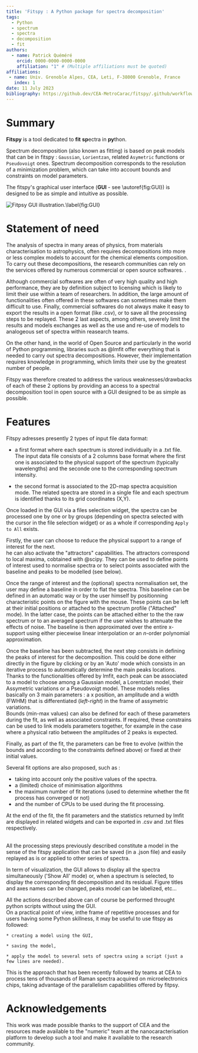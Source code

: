 ```yaml
---
title: 'Fitspy : A Python package for spectra decomposition'
tags:
  - Python
  - spectrum
  - spectra	
  - decomposition
  - fit
authors:
  - name: Patrick Quéméré
    orcid: 0000-0000-0000-0000
    affiliation: "1" # (Multiple affiliations must be quoted)
affiliations:
 - name: Univ. Grenoble Alpes, CEA, Leti, F-38000 Grenoble, France
   index: 1
date: 11 July 2023
bibliography: https://github.dev/CEA-MetroCarac/fitspy/.github/workflows/paper.bib
---
```


# Summary

**Fitspy** is a tool dedicated to **fit** **sp**ectra in **py**thon.

Spectrum decomposition (also known as fitting) is based on peak models that can be in fitspy : `Gaussian`, `Lorientzan`, related `Asymetric` functions or `Pseudovoigt` ones. Spectrum decomposition corresponds to the resolution of a minimization problem, 
which can take into account bounds and constraints on model parameters.

The fitspy's graphical user interface (**GUI** - see \autoref{fig:GUI}) is designed to be as simple and intuitive as possible.

![Fitpsy GUI illustration.\label{fig:GUI}](https://cea-metrocarac.github.io/fitspy/fitspy.png)

# Statement of need

The analysis of spectra in many areas of physics, from materials characterisation to astrophysics, often requires decompositions
into more or less complex models to account for the chemical elements composition.
To carry out these decompositions, the research communities can rely on the services offered by numerous commercial or open source softwares. .

Although commercial softwares are often of very high quality and high performance, they are by definition subject to licensing
which is likely to limit their use within a team of researchers. 
In addition, the large amount of functionalities often offered in these softwares can sometimes make them difficult to use.
Finally, commercial softwares do not always make it easy to export the results in a open format (like .csv), 
or to save all the processing steps to be replayed. 
These 2 last aspects, among others, severely limit the results and models exchanges as well as 
 the use and re-use of models to analogeous set of spectra within reasearch teams.

On the other hand, in the world of Open Source and particularly in the world of Python programming, 
libraries such as @lmfit offer everything that is needed to carry out spectra decompositions. 
However, their implementation requires knowledge in programming, which limits their use by the greatest number of people.

Fitspy was therefore created to address the various weaknesses/drawbacks of each of these 2 options 
by providing an access to a spectral decomposition tool in open source with a GUI designed to be as simple as possible.

# Features

 Fitspy adresses presently 2 types of input file data format: 

* a first format where each spectrum is stored individually in a .txt file. The input data file consists of a 2 columns base format where
  the first one is associated to the physical support of the spectrum (typically wavelengths)
  and the seconde one to the corresponding spectrum intensity.

* the second format is associated to the 2D-map spectra acquisition mode.
  The related spectra are stored in a single file and each spectrum is identified thanks to its grid coordinates (X,Y).
  
Once loaded in the GUI via a files selection widget, the spectra can be processed one by one or by groups (depending on spectra selected with the cursor in the file selection widget) or as a whole if corresponding `Apply to All` exists.

Firstly, the user can choose to reduce the physical support to a range of interest for the next.<br>
he can also activate the "attractors" capabilities. The attractors correspond to local maxima, cobtained with @scipy. 
They can be used to define points of interest used to normalise spectra or to select points associated with
the baseline and peaks to be modelled (see below).

Once the range of interest and the (optional) spectra normalisation set, the user may define a baseline in order to flat the spectra.
This baseline can be defined in an automatic way or by the user himself by positionning characteristic points on the figure with the mouse.
These points can be left at their initial positions or attached to the spectrum profile ("Attached" mode). 
In the latter case, the points can be attached either to the the raw spectrum or to an averaged spectrum if the user wishes to attenuate the effects of noise.
The baseline is then approximated over the entire x-support using either piecewise linear interpolation or an *n*-order polynomial approximation.

Once the baseline has been subtracted, the next step consists in defining the peaks of interest for the decomposition.
This could be done either directly in the figure by clicking or by an 'Auto' mode which consists in an iterative process to automatically determine the main peaks locations.<br>
Thanks to the functionalities offered by lmfit, each peak can be associated to a model to choose among a Gaussian model,
a Lorentzian model, their Assymetric variations or a Pseudovoigt model. These models relies basically on 3 main parameters : a x position, an amplitude and a width (FWHM) that is differentiated (*left-right*) in the frame of assymetric variations.<br>
Bounds (min-max values) can also be defined for each of these parameters during the fit, as well as associated constraints.
If required, these constrains can be used to link models parameters together, for example in the case where a physical ratio between the amplitudes of 2 peaks is expected.

Finally, as part of the fit, the parameters can be free to evolve (within the bounds and according to the constraints defined above) or fixed at their initial values.

Several fit options are also proposed, such as :

* taking into account only the positive values of the spectra.
* a (limited) choice of minimisation algorithms
* the maximum number of fit iterations (used to determine whether the fit process has converged or not)
* and the number of CPUs to be used during the fit processing.

At the end of the fit, the fit parameters and the statistics returned by lmfit are displayed in related widgets and can be exported in .csv and .txt files respectively.<br><br>


All the processing steps previously described constitute a model in the sense of the fitspy application
that can be saved (in a .json file) and easily replayed as is or applied to other series of spectra.

In term of visualization, the GUI allows to display all the spectra simultaneously ('Show All' mode) or,
when a spectrum is selected, to display the corresponding fit decomposition and its residual. 
Figure titles and axes names can be changed, peaks model can be labelized, etc...

All the actions described above can of course be performed throught python scripts without using the GUI.<br>
On a practical point of view, inthe frame of repetitive processes and for users having some Python skillness, it may be useful to use fitspy as followed:

    * creating a model using the GUI,

    * saving the model,

    * apply the model to several sets of spectra using a script (just a few lines are needed).

This is the approach that has been recently followed by teams at CEA to process tens of thousands of Raman spectra acquired on microelectronics chips, taking advantage of the parallelism capabilities offered by fitpsy.


# Acknowledgements
This work was made possible thanks to the support of CEA and the resources made available to the "numeric" team at the nanocaracterisation platform
to develop such a tool and make it available to the research community.

